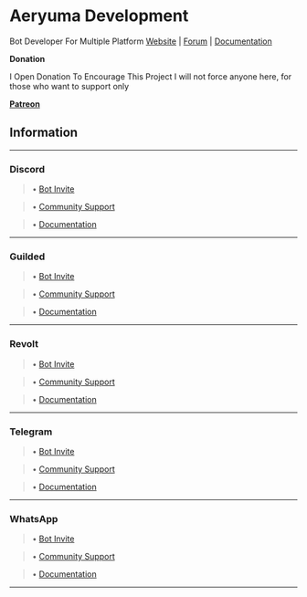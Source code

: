 # Aeryuma Development
Bot Developer For Multiple Platform
[Website]() | [Forum]() | [Documentation]()

**Donation**

I Open Donation To Encourage This Project I will not force anyone here, for those who want to support only

**[Patreon]()**


## Information

-------------------------

### Discord

> • [Bot Invite]()

> • [Community Support]()

> • [Documentation]()

-------------------------

### Guilded

> • [Bot Invite]()

> • [Community Support]()

> • [Documentation]()

-------------------------

### Revolt

> • [Bot Invite]()

> • [Community Support]()

> • [Documentation]()

-------------------------

### Telegram

> • [Bot Invite]()

> • [Community Support]()

> • [Documentation]()

-------------------------

### WhatsApp

> • [Bot Invite]()

> • [Community Support]()

> • [Documentation]()

-------------------------

